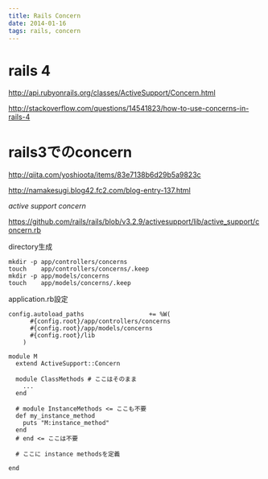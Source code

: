 ```yaml
---
title: Rails Concern
date: 2014-01-16
tags: rails, concern
---
```




# rails 4

<http://api.rubyonrails.org/classes/ActiveSupport/Concern.html>

<http://stackoverflow.com/questions/14541823/how-to-use-concerns-in-rails-4>


# rails3でのconcern

<http://qiita.com/yoshioota/items/83e7138b6d29b5a9823c>

<http://namakesugi.blog42.fc2.com/blog-entry-137.html>


*active support concern*

<https://github.com/rails/rails/blob/v3.2.9/activesupport/lib/active_support/concern.rb>


directory生成

```
mkdir -p app/controllers/concerns
touch    app/controllers/concerns/.keep
mkdir -p app/models/concerns
touch    app/models/concerns/.keep
```

application.rb設定

```
config.autoload_paths                  += %W(
      #{config.root}/app/controllers/concerns
      #{config.root}/app/models/concerns
      #{config.root}/lib
    )
```


```
module M
  extend ActiveSupport::Concern

  module ClassMethods # ここはそのまま
    ...
  end

  # module InstanceMethods <= ここも不要
  def my_instance_method
    puts "M:instance_method"
  end
  # end <= ここは不要

  # ここに instance methodsを定義

end
```
